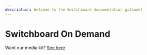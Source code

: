 ```yaml
---
description: Welcome to the Switchboard documentation gitbook!
---
```


# Switchboard On Demand

Want our media kit? [See here](https://swbmediakit.notion.site/SWB-MEDIAKIT-1675c392253e40ff9154abc289627202)
